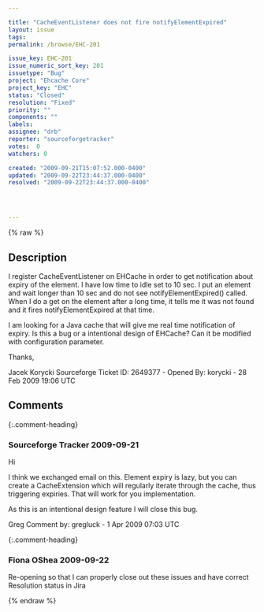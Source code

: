 ```yaml
---

title: "CacheEventListener does not fire notifyElementExpired"
layout: issue
tags: 
permalink: /browse/EHC-201

issue_key: EHC-201
issue_numeric_sort_key: 201
issuetype: "Bug"
project: "Ehcache Core"
project_key: "EHC"
status: "Closed"
resolution: "Fixed"
priority: ""
components: ""
labels: 
assignee: "drb"
reporter: "sourceforgetracker"
votes:  0
watchers: 0

created: "2009-09-21T15:07:52.000-0400"
updated: "2009-09-22T23:44:37.000-0400"
resolved: "2009-09-22T23:44:37.000-0400"




---
```


{% raw %}

## Description

<div markdown="1" class="description">

I register CacheEventListener on EHCache in order to get notification about expiry of the element. I have low time to idle set to 10 sec. I put an element and wait longer than 10 sec and do not see notifyElementExpired() called. When I do a get on the element after a long time, it tells me it was not found and it fires notifyElementExpired at that time.

I am looking for a Java cache that will give me real time notification of expiry. Is this a bug or a intentional design of EHCache? Can it be modified with configuration parameter.

Thanks,

Jacek Korycki
Sourceforge Ticket ID: 2649377 - Opened By: korycki - 28 Feb 2009 19:06 UTC

</div>

## Comments


{:.comment-heading}
### **Sourceforge Tracker** <span class="date">2009-09-21</span>

<div markdown="1" class="comment">

Hi

I think we exchanged email on this. Element expiry is lazy, but you can create a CacheExtension which will regularly iterate through the cache, thus triggering expiries. That will work for you implementation. 

As this is an intentional design feature I will close this bug.

Greg
Comment by: gregluck - 1 Apr 2009 07:03 UTC

</div>


{:.comment-heading}
### **Fiona OShea** <span class="date">2009-09-22</span>

<div markdown="1" class="comment">

Re-opening so that I can properly close out these issues and have correct Resolution status in Jira

</div>



{% endraw %}
